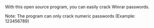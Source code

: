 With this open source program, you can easily crack Winrar passwords.

Note: The program can only crack numeric passwords (Example: 123456789)
